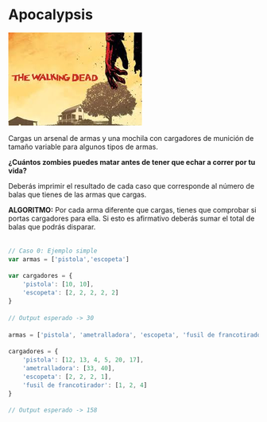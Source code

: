 # Apocalypsis

![](./images/thewalkingdead.jpeg)

Cargas un arsenal de armas y una mochila con cargadores de munición de tamaño variable para algunos tipos de armas.

 **¿Cuántos zombies puedes matar antes de tener que echar a correr por tu vida?**

 Deberás imprimir el resultado de cada caso que corresponde al número de balas que tienes de las armas que cargas.

**ALGORITMO:** Por cada arma diferente que cargas, tienes que comprobar si portas cargadores para ella. Si esto es afirmativo deberás sumar el total de balas que podrás disparar.

```javascript

// Caso 0: Ejemplo simple
var armas = ['pistola','escopeta']

var cargadores = {
    'pistola': [10, 10], 
    'escopeta': [2, 2, 2, 2, 2]
}

// Output esperado -> 30

armas = ['pistola', 'ametralladora', 'escopeta', 'fusil de francotirador']

cargadores = {
    'pistola': [12, 13, 4, 5, 20, 17], 
    'ametralladora': [33, 40], 
    'escopeta': [2, 2, 2, 1], 
    'fusil de francotirador': [1, 2, 4]
}

// Output esperado -> 158

```

